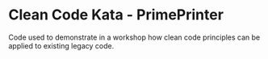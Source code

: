 # Clean Code Kata - PrimePrinter

Code used to demonstrate in a workshop how clean code principles can be
applied to existing legacy code.
